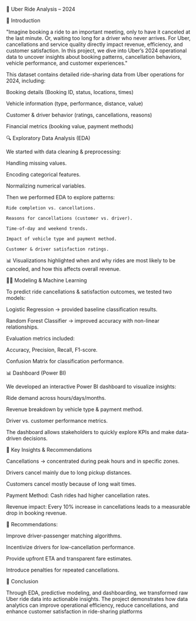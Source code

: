 🚖 Uber Ride Analysis – 2024


📖 Introduction

"Imagine booking a ride to an important meeting, only to have it canceled at the last minute. Or, waiting too long for a driver who never arrives. For Uber, cancellations and service quality directly impact revenue, efficiency, and customer satisfaction. In this project, we dive into Uber’s 2024 operational data to uncover insights about booking patterns, cancellation behaviors, vehicle performance, and customer experiences."

This dataset contains detailed ride-sharing data from Uber operations for 2024, including:

Booking details (Booking ID, status, locations, times)

Vehicle information (type, performance, distance, value)

Customer & driver behavior (ratings, cancellations, reasons)

Financial metrics (booking value, payment methods)



🔍 Exploratory Data Analysis (EDA)

We started with data cleaning & preprocessing:

Handling missing values.

Encoding categorical features.

Normalizing numerical variables.

Then we performed EDA to explore patterns:

    Ride completion vs. cancellations.

    Reasons for cancellations (customer vs. driver).

    Time-of-day and weekend trends.

    Impact of vehicle type and payment method.

    Customer & driver satisfaction ratings.

    

📊 Visualizations highlighted when and why rides are most likely to be canceled, and how this affects overall revenue.


🧑‍💻 Modeling & Machine Learning

To predict ride cancellations & satisfaction outcomes, we tested two models:

Logistic Regression → provided baseline classification results.

Random Forest Classifier → improved accuracy with non-linear relationships.

Evaluation metrics included:

Accuracy, Precision, Recall, F1-score.

Confusion Matrix for classification performance.

📊 Dashboard (Power BI)

We developed an interactive Power BI dashboard to visualize insights:

Ride demand across hours/days/months.

Revenue breakdown by vehicle type & payment method.

Driver vs. customer performance metrics.

The dashboard allows stakeholders to quickly explore KPIs and make data-driven decisions.



📝 Key Insights & Recommendations

Cancellations → concentrated during peak hours and in specific zones.

Drivers cancel mainly due to long pickup distances.

Customers cancel mostly because of long wait times.

Payment Method: Cash rides had higher cancellation rates.

Revenue impact: Every 10% increase in cancellations leads to a measurable drop in booking revenue.


🔑 Recommendations:

Improve driver-passenger matching algorithms.

Incentivize drivers for low-cancellation performance.

Provide upfront ETA and transparent fare estimates.

Introduce penalties for repeated cancellations.


📌 Conclusion

Through EDA, predictive modeling, and dashboarding, we transformed raw Uber ride data into actionable insights. The project demonstrates how data analytics can improve operational efficiency, reduce cancellations, and enhance customer satisfaction in ride-sharing platforms

